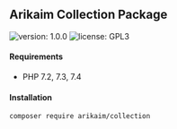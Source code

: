 ## Arikaim Collection Package
![version: 1.0.0](https://img.shields.io/github/release/arikaim/collection.svg)
![license: GPL3](https://img.shields.io/badge/License-GPLv3-blue.svg)
   

#### Requirements 
  * PHP 7.2, 7.3, 7.4



#### Installation

```sh
composer require arikaim/collection
```
